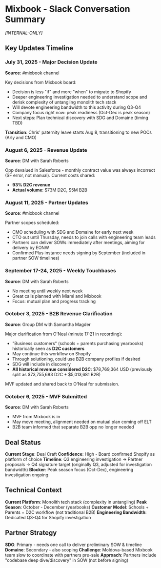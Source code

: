 # Mixbook - Slack Conversation Summary

*[INTERNAL-ONLY]*

## Key Updates Timeline

### July 31, 2025 - Major Decision Update
**Source**: #mixbook channel

Key decisions from Mixbook board:
- Decision is less "if" and more "when" to migrate to Shopify
- Deeper engineering investigation needed to understand scope and derisk complexity of untangling monolith tech stack
- Will devote engineering bandwidth to this activity during Q3-Q4
- Company focus right now: peak readiness (Oct-Dec is peak season)
- Next steps: Plan technical discovery with SDG and Domaine (timing TBD)

**Transition**: Chris' paternity leave starts Aug 8, transitioning to new POCs (Arly and CMO)

### August 6, 2025 - Revenue Update
**Source**: DM with Sarah Roberts

Opp devalued in Salesforce - monthly contract value was always incorrect (SF error, not manual). Current costs shared:
- **93% D2C revenue**
- **Actual volume**: $73M D2C, $5M B2B

### August 11, 2025 - Partner Updates
**Source**: #mixbook channel

Partner scopes scheduled:
- CMO scheduling with SDG and Domaine for early next week
- CTO out until Thursday, needs to join calls with engineering team leads
- Partners can deliver SOWs immediately after meetings, aiming for delivery by EONW
- Confirmed Plus instance needs signing by September (included in partner SOW timelines)

### September 17-24, 2025 - Weekly Touchbases
**Source**: DM with Sarah Roberts

- No meeting until weekly next week
- Great calls planned with Miami and Mixbook
- Focus: mutual plan and progress tracking

### October 3, 2025 - B2B Revenue Clarification
**Source**: Group DM with Samantha Magder

Major clarification from O'Neal (minute 17:21 in recording):
- "Business customers" (schools + parents purchasing yearbooks) historically seen as **D2C customers**
- May continue this workflow on Shopify
- Through solutioning, could use B2B company profiles if desired
- SDG will include in discovery
- **All historical revenue considered D2C**: $78,769,364 USD (previously split as $73,755,683 D2C + $5,013,681 B2B)

MVF updated and shared back to O'Neal for submission.

### October 6, 2025 - MVF Submitted
**Source**: DM with Sarah Roberts

- MVF from Mixbook is in
- May move meeting, alignment needed on mutual plan coming off ELT
- B2B team informed that separate B2B opp no longer needed

## Deal Status

**Current Stage**: Deal Craft
**Confidence**: High - Board confirmed Shopify as platform of choice
**Timeline**: Q3 engineering investigation → Partner proposals → Q4 signature target (originally Q3, adjusted for investigation bandwidth)
**Blocker**: Peak season focus (Oct-Dec), engineering investigation ongoing

## Technical Context

**Current Platform**: Monolith tech stack (complexity in untangling)
**Peak Season**: October - December (yearbooks)
**Customer Model**: Schools + Parents = D2C workflow (not traditional B2B)
**Engineering Bandwidth**: Dedicated Q3-Q4 for Shopify investigation

## Partner Strategy

**SDG**: Primary - needs one call to deliver preliminary SOW & timeline
**Domaine**: Secondary - also scoping
**Challenge**: Moldova-based Mixbook team slow to coordinate with partners pre-sale
**Approach**: Partners include "codebase deep dive/discovery" in SOW (not before signing)

